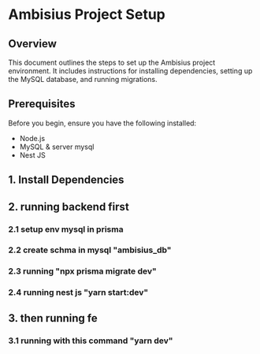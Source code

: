 # Ambisius Project Setup

## Overview

This document outlines the steps to set up the Ambisius project environment. It includes instructions for installing dependencies, setting up the MySQL database, and running migrations.

## Prerequisites

Before you begin, ensure you have the following installed:
- Node.js 
- MySQL & server mysql
- Nest JS

## 1. Install Dependencies
## 2. running backend first
###  2.1 setup env mysql in prisma
###  2.2 create schma in mysql "ambisius_db"
###  2.3 running "npx prisma migrate dev"
###  2.4 running nest js "yarn start:dev"
## 3. then running fe
### 3.1 running with this command "yarn dev"
